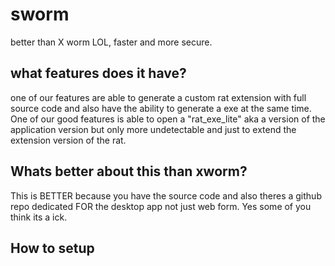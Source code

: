 # sworm
better than X worm LOL, faster and more secure.

## what features does it have?

one of our features are able to generate a custom rat extension with full source code and also have the ability to generate a exe at the same time. One of our good features is able to open a "rat_exe_lite" aka a version of the application version but only more undetectable and just to extend the extension version of the rat.

## Whats better about this than xworm?

This is BETTER because you have the source code and also theres a github repo dedicated FOR the desktop app not just web form. Yes some of you think its a ick.

## How to setup